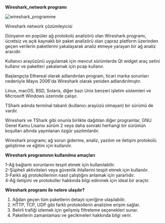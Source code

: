 **Wireshark_network programı** <br/>

![wireshark_programme](https://github.com/user-attachments/assets/f19e998c-66e0-47f4-99fa-c637c7e07d18)

Wireshark network çözümleyicisi

Dünyanın en popüler ağ protokolü analizörü olan Wireshark programı, ücretsiz ve açık kaynaklı bir paket analizörü olan çapraz platform üzerinden geçen verilerin paketlerini yakalayarak analiz etmeye yarayan bir ağ analiz aracıdır.

Kullanıcı arayüzünü uygulamak için mevcut sürümlerde Qt widget araç setini kullanır ve paketleri yakalamak için pcap kullanır.

Başlangıçta Ethereal olarak adlandırılan program, ticari marka sorunları nedeniyle Mayıs 2006'da Wireshark olarak yeniden adlandırılmıştır.

Linux, macOS, BSD, Solaris, diğer bazı Unix benzeri işletim sistemleri ve Microsoft Windows üzerinde çalışır. 

TShark adında terminal tabanlı (kullanıcı arayüzü olmayan) bir sürümü de vardır. 

Wireshark ve TShark gibi onunla birlikte dağıtılan diğer programlar, GNU Genel Kamu Lisansı sürüm 2 veya daha sonraki herhangi bir sürümün koşulları altında yayınlanan özgür yazılımlardır.

Wireshark programı; ağ sorun giderme, analiz, yazılım ve iletişim protokolü geliştirme ve eğitim için kullanılır. 

**Wireshark programının kullanılma amaçları** <br/>

1-Ağ bağlantı sorunlarını tespit etmek için kullanılabilir.<br/>
2-Şüpheli aktiviteleri veya güvenlik ihlallerini tespit etmek için kullanılır.<br/>
3-Farklı ağ protokollerinin nasıl çalıştığını anlamak için yararlıdır.<br/>
4-Ağ iletişimi ve protokoller hakkında bilgi edinmek için ideal bir araçtır.<br/>

**Wireshark programı ile nelere ulaşılır?** <br/>

1) Ağdan geçen tüm paketlerin detaylı içeriğine ulaşılabilir. 
2) HTTP, TCP, UDP gibi farklı protokollerin analizine erişim sağlar.
3) Belirli trafiği izlemek için gelişmiş filtreleme seçenekleri sunar.
4) Paketlerin zamanlaması ve gecikmeleri hakkında bilgi verir.
   
